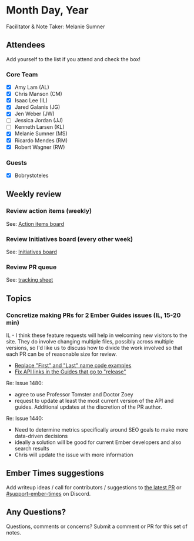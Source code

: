 # Month Day, Year

Facilitator & Note Taker: Melanie Sumner

## Attendees

Add yourself to the list if you attend and check the box!

### Core Team
- [x] Amy Lam (AL)
- [x] Chris Manson (CM)
- [x] Isaac Lee (IL)
- [x] Jared Galanis (JG)
- [x] Jen Weber (JW)
- [ ] Jessica Jordan (JJ)
- [ ] Kenneth Larsen (KL)
- [x] Melanie Sumner (MS)
- [x] Ricardo Mendes (RM)
- [x] Robert Wagner (RW)

### Guests
- [x] Bobrystoteles

## Weekly review

### Review action items (weekly)
See: [Action items board](https://github.com/orgs/ember-learn/projects/47)

### Review Initiatives board (every other week)
See: [Initiatives board](https://github.com/orgs/ember-learn/projects/19)

### Review PR queue
See: [tracking sheet](https://docs.google.com/spreadsheets/d/1sPyN9z9wZMpTNwqCfa6R9QSPZkIW4iQd-H4gZC7ILLk/edit#gid=2035777454)

## Topics

<!-- If you would like to add a topic to the agenda please add a suggestion to the PR using the following format: -->
<!-- ### Your topic (INITIALS, expected duration in minutes) -->

### Concretize making PRs for 2 Ember Guides issues (IL, 15-20 min)

IL - I think these feature requests will help in welcoming new visitors to the site. They do involve changing multiple files, possibly across multiple versions, so I'd like us to discuss how to divide the work involved so that each PR can be of reasonable size for review.

- [Replace "First" and "Last" name code examples](https://github.com/ember-learn/guides-source/issues/1480)
- [Fix API links in the Guides that go to "release"](https://github.com/ember-learn/guides-source/issues/1440)

Re: Issue 1480: 
- agree to use Professor Tomster and Doctor Zoey
- request to update at least the most current version of the API and guides. Additional updates at the discretion of the PR author.

Re: Issue 1440: 
- Need to determine metrics specifically around SEO goals to make more data-driven decisions
- ideally a solution will be good for current Ember developers and also search results
- Chris will update the issue with more information

## Ember Times suggestions
Add writeup ideas / call for contributors / suggestions to [the latest PR](https://github.com/ember-learn/ember-blog/pulls?q=is%3Aopen+is%3Apr+label%3A%22%F0%9F%97%9E+embertimes%22%20or%20#support-ember-times) or [#support-ember-times](https://discordapp.com/channels/480462759797063690/485450546887786506) on Discord.

## Any Questions?
Questions, comments or concerns? Submit a comment or PR for this set of notes.
